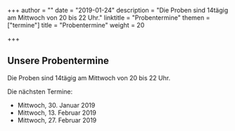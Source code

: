 +++
author = ""
date = "2019-01-24"
description = "Die Proben sind 14tägig am Mittwoch von 20 bis 22 Uhr."
linktitle = "Probentermine"
themen = ["termine"]
title = "Probentermine"
weight = 20

+++


## Unsere Probentermine

Die Proben sind 14tägig am Mittwoch von 20 bis 22 Uhr.

Die nächsten Termine:

* Mittwoch, 30. Januar 2019
* Mittwoch, 13. Februar 2019
* Mittwoch, 27. Februar 2019


